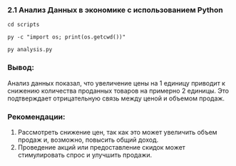 ### 2.1 Анализ Данных в экономике с использованием Python
```
cd scripts
```
```
py -c "import os; print(os.getcwd())"
```
```
py analysis.py
```
### Вывод:
Анализ данных показал, что увеличение цены на 1 единицу приводит к снижению количества проданных товаров на примерно 2 единицы. Это подтверждает отрицательную связь между ценой и объемом продаж.

### Рекомендации:
1. Рассмотреть снижение цен, так как это может увеличить объем продаж и, возможно, повысить общий доход.
2. Проведение акций или предоставление скидок может стимулировать спрос и улучшить продажи.